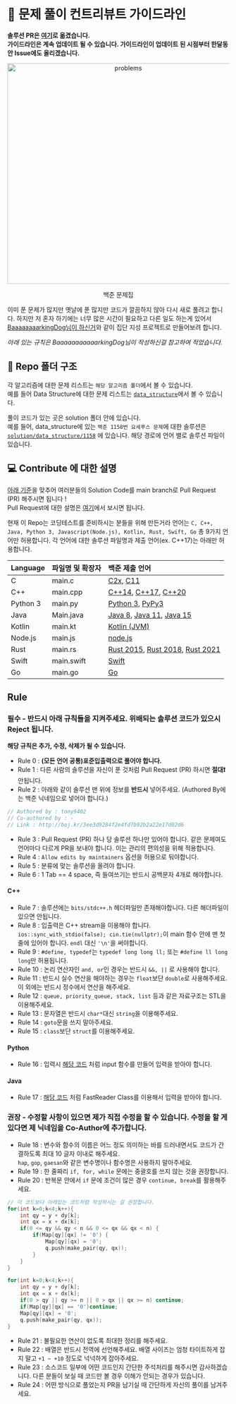 # 📕 문제 풀이 컨트리뷰트 가이드라인

**솔루션 PR은 [여기](https://github.com/tony9402/solutions_for_baekjoon_problems)로 옮겼습니다.**  
**가이드라인은 계속 업데이트 될 수 있습니다. 가이드라인이 업데이트 된 시점부터 한달동안 Issue에도 올리겠습니다.**

<!-- 1694 x 1588 (1.06675 : 1) -->
<p align="center">
  <img src="./assets/image/image_problems.png" alt="problems" height="500px" width="533px"/>
  <p align="center">백준 문제집</p>
</p>

이미 푼 문제가 많지만 옛날에 푼 많지만 코드가 깔끔하지 않아 다시 새로 풀려고 합니다. 하지만 저 혼자 하기에는 너무 많은 시간이 필요하고 다른 일도 하는게 있어서 [BaaaaaaaarkingDog님이 하신거](https://github.com/encrypted-def/basic-algo-lecture/blob/master/solution-request.md)와 같이 집단 지성 프로젝트로 만들어보려 합니다.  

*아래 있는 규칙은 BaaaaaaaaaaarkingDog님이 작성하신걸 참고하여 적었습니다.*

## 📁 Repo 폴더 구조

각 알고리즘에 대한 문제 리스트는 ```해당 알고리즘 폴더```에서 볼 수 있습니다.  
예를 들어 Data Structure에 대한 문제 리스트는 [```data_structure```](https://github.com/tony9402/baekjoon/tree/main/data_structure)에서 볼 수 있습니다.  

풀이 코드가 있는 곳은 solution 폴더 안에 있습니다.   
예를 들어, data_structure에 있는 ```백준 1158번 요세푸스 문제```에 대한 솔루션은 [```solution/data_structure/1158```](https://github.com/tony9402/baekjoon/tree/main/solution/data_structure/1158) 에 있습니다. 해당 경로에 언어 별로 솔루션 파일이 있습니다.


## 💻 Contribute 에 대한 설명

[아래 기준](#rule)을 맞추어 여러분들의 Solution Code를 main branch로 Pull Request (PR) 해주시면 됩니다 !  
Pull Request에 대한 설명은 [여기](https://wayhome25.github.io/git/2017/07/08/git-first-pull-request-story/)에서 보시면 됩니다.

현재 이 Repo는 코딩테스트를 준비하시는 분들을 위해 만든거라 언어는 ```C, C++, Java, Python 3, Javascript(Node.js), Kotlin, Rust, Swift, Go``` 총 9가지 언어만 허용합니다. 각 언어에 대한 솔루션 파일명과 제출 언어(ex. C++17)는 아래만 허용합니다.

| Language | 파일명 및 확장자     | 백준 제출 언어          |
| :------- | :--------------- | :------------------- |
| C        | main.c           | [C2x](https://help.acmicpc.net/language/info#language-102), [C11](https://help.acmicpc.net/language/info#language-75)  |
| C++      | main.cpp         | [C++14](https://help.acmicpc.net/language/info#language-88), [C++17](https://help.acmicpc.net/language/info#language-84), [C++20](https://help.acmicpc.net/language/info#language-95)  |
| Python 3 | main.py          | [Python 3](https://help.acmicpc.net/language/info#language-28), [PyPy3](https://help.acmicpc.net/language/info#language-73)      |
| Java     | Main.java        | [Java 8](https://help.acmicpc.net/language/info#language-3), [Java 11](https://help.acmicpc.net/language/info#language-93), [Java 15](https://help.acmicpc.net/language/info#language-107)      |
| Kotlin   | main.kt          | [Kotlin (JVM)](https://help.acmicpc.net/language/info#language-69)         |
| Node.js  | main.js          | [node.js](https://help.acmicpc.net/language/info#language-17)              |
| Rust     | main.rs          | [Rust 2015](https://help.acmicpc.net/language/info#language-44), [Rust 2018](https://help.acmicpc.net/language/info#language-94), [Rust 2021](https://help.acmicpc.net/language/info#language-113) |
| Swift    | main.swift       | [Swift](https://help.acmicpc.net/language/info#language-74)                |
| Go       | main.go          | [Go](https://help.acmicpc.net/language/info#language-12)                   |

## Rule

### 필수 - 반드시 아래 규칙들을 지켜주세요. 위배되는 솔루션 코드가 있으시 Reject 됩니다.

**해당 규칙은 추가, 수정, 삭제가 될 수 있습니다.**

- Rule 0 : **(모든 언어 공통)표준입출력으로 풀어야 합니다.**
- Rule 1 : 다른 사람의 솔루션을 자신이 푼 것처럼 Pull Request (PR) 하시면 **절대❗️** 안됩니다.
- Rule 2 : 아래와 같이 솔루션 맨 위에 정보를 **반드시** 넣어주세요. (Authored By에는 백준 닉네임으로 넣어야 합니다.)

```cpp
// Authored by : tony9402
// Co-authored by : -
// Link : http://boj.kr/3ee3d9284f2e4fd7b92b2a22e17d02d6
```

- Rule 3 : Pull Request (PR) 하나 당 솔루션 하나만 있어야 합니다. 같은 문제여도 언어마다 다르게 PR을 보내야 합니다. 이는 관리의 편의성을 위해 적용합니다.
- Rule 4 : `Allow edits by maintainers` 옵션을 허용으로 둬야합니다.
- Rule 5 : 분류에 맞는 솔루션을 올려야 합니다.
- Rule 6 : 1 Tab == 4 space, 즉 들여쓰기는 반드시 공백문자 4개로 해야합니다.  

#### C++

- Rule 7 : 솔루션에는 `bits/stdc++.h` 헤더파일만 존재해야합니다. 다른 해더파일이 있으면 안됩니다.  
- Rule 8 : 입출력은 C++ stream을 이용해야 합니다. `ios::sync_with_stdio(false); cin.tie(nullptr);`이 main 함수 안에 맨 첫줄에 있어야 합니다. `endl` 대신 `'\n'`을 써야합니다.  
- Rule 9 : `#define, typedef`는 `typedef long long ll;` 또는 `#define ll long long`만 허용됩니다.  
- Rule 10 : 논리 연산자인 `and, or`인 경우는 반드시 `&&, ||` 로 사용해야 합니다.  
- Rule 11 : 반드시 실수 연산을 해야하는 경우는 `float`보단 `double`로 사용해주세요. 이 외에는 반드시 정수에서 연산을 해주세요.
- Rule 12 : `queue, priority_queue, stack, list` 등과 같은 자료구조는 STL을 이용해주세요.
- Rule 13 : 문자열은 반드시 `char*`대신 `string`을 이용해주세요. <!--*-->
- Rule 14 : `goto`문을 쓰지 말아주세요.
- Rule 15 : `class`보단 `struct`를 이용해주세요.

#### Python

- Rule 16 : 입력시 [해당 코드](http://boj.kr/e94b3c2e8dce4332b75806ff58c2981d) 처럼 input 함수를 만들어 입력을 받아야 합니다.

#### Java

- Rule 17 : [해당 코드](http://boj.kr/474912cdad044873b6aa14e34643f7b7) 처럼 FastReader Class를 이용해서 입력을 받아야 합니다.

### 권장 - 수정할 사항이 있으면 제가 직접 수정을 할 수 있습니다. 수정을 할 게 있다면 제 닉네임을 Co-Author에 추가합니다.

- Rule 18 : 변수와 함수의 이름은 어느 정도 의미하는 바를 드러내면서도 코드가 간결하도록 최대 10 글자 이내로 해주세요.  
  `hap`, `gop`, `gaesan`와 같은 변수명이나 함수명은 사용하지 말아주세요.
- Rule 19 : 한 줄짜리 `if, for, while` 문에는 중괄호를 쓰지 않는 것을 권장합니다.
- Rule 20 : 반복문 안에서 `if` 문에 조건이 많은 경우 `continue, break`를 활용해주세요.  

```cpp
// 이 코드보다 아래있는 코드처럼 작성하시는 걸 권장합니다.
for(int k=0;k<4;k++){
    int qy = y + dy[k];
    int qx = x + dx[k];
    if(0 <= qy && qy < n && 0 <= qx && qx < n) {
        if(Map[qy][qx] != '0') {
            Map[qy][qx] = '0';
            q.push(make_pair(qy, qx));
        }
    }
}

for(int k=0;k<4;k++){
    int qy = y + dy[k];
    int qx = x + dx[k];
    if(0 > qy || qy >= n || 0 > qx || qx >= n) continue;
    if(Map[qy][qx] == '0')continue;
    Map[qy][qx] = '0';
    q.push(make_pair(qy, qx));
}
```
- Rule 21 : 불필요한 연산이 없도록 최대한 정리를 해주세요.
- Rule 22 : 배열은 반드시 전역에 선언해주세요. 배열 사이즈는 엄청 타이트하게 잡지 말고 `+1 ~ +10` 정도로 넉넉하게 잡아주세요.
- Rule 23 : 소스코드 일부에 어떤 코드인지 간단한 주석처리를 해주시면 감사하겠습니다. 다른 분들이 보실 때 코드만 볼 경우 이해가 안되는 경우가 있습니다.
- Rule 24 : 어떤 방식으로 풀었는지 PR을 남기실 때 간단하게 자신의 풀이를 남겨주세요.
